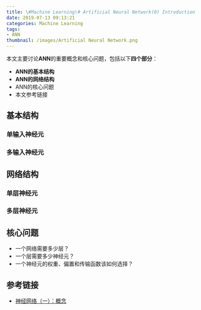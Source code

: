 ```yaml
---
title: \#Machine Learning\# Artificial Neural Network(0) Introduction
date: 2019-07-13 09:13:21
categories: Machine Learning
tags:
- ANN
thumbnail: /images/Artificial Neural Network.png
---
```








本文主要讨论**ANN**的重要概念和核心问题，包括以下**四个部分**：

- **ANN的基本结构**
- **ANN的网络结构**
- ANN的核心问题
- 本文参考链接



<!-- more -->



## 基本结构

### 单输入神经元

### 多输入神经元

## 网络结构

### 单层神经元

### 多层神经元

## 核心问题

- 一个网络需要多少层？
- 一个层需要多少神经元？
- 一个神经元的权重、偏置和传输函数该如何选择？

## 参考链接

- [神经网络（一）：概念](https://www.jianshu.com/p/46fefd4bdd88)